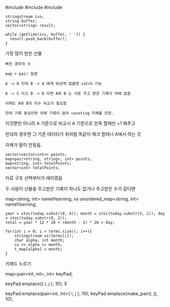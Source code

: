
#include <iostream>
#include <sstream>
#include <string>


    stringstream iss;
    string buffer;
    vector<string> result;

    while (getline(iss, buffer, ' ')) {
      result.push_back(buffer);
    }


가장 많이 받은 선물

    빠진 경우의 수

    map + pair 일땐 
    
    A -> B 인데 B -> A 에게 보낸게 없을땐 catch 가능

    A -> C 이고 B -> D 이면 A와 B 는 서로 주고 받은 기록이 아예 없음

    이때도 A와 B의 지수 비교가 필요함

    한데 기록 중심이면 아예 기록이 없어 counting 자체를 안함.



이것뿐만 아니라 A 기준으로 비교시 A 기준으로 만족 할때만 +1 해주고

반대의 경우엔 그 기준 데이터가 위처럼 똑같이 체크 할테니 A에서 하는 것 

자체가 말이 안됬음.



    vector<vector<int>> points;
    map<pair<string, string>, int> points;
    map<string, int> totalPoints;
    vector<int> totalPoints;

자료 구조 선택부터가 에러였음

두 사람이 선물을 주고받은 기록이 하나도 없거나 주고받은 수가 같다면


map<string, int> nameYearning;
vs
unordered_map<string, int> nameYearning; 

    year = stoi(today.substr(0, 4)); month = stoi(today.substr(5, 2)); day = stoi(today.substr(8, 2));
    total = year * 12 * 28 + (month - 1) * 28 + day;
    
    for(int i = 0; i < terms.size(); i++){
        stringstream ss(terms[i]);
        char alpha; int month;
        ss >> alpha >> month;
        t_map[alpha] = month;
    }
    
    
	
키패드 누르기



map<pair<int, int>, int> keyPad;

keyPad.emplace({ i, j }, 10); X

keyPad.emplace(pair<int, int>{ i, j }, 10);
keyPad.emplace(make_pair(i, j), 10);